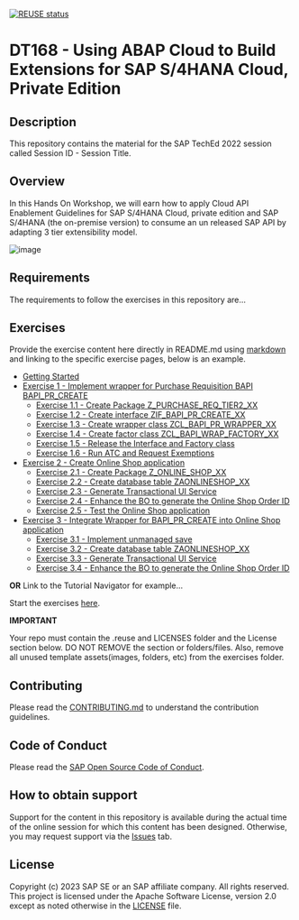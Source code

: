 [![REUSE status](https://api.reuse.software/badge/github.com/SAP-samples/teched2023-DT168)](https://api.reuse.software/info/github.com/SAP-samples/teched2023-DT168)

# DT168 - Using ABAP Cloud to Build Extensions for SAP S/4HANA Cloud, Private Edition

## Description

This repository contains the material for the SAP TechEd 2022 session called Session ID - Session Title.  

## Overview
In this Hands On Workshop, we will earn how to apply Cloud API Enablement Guidelines for SAP S/4HANA Cloud, private edition and SAP S/4HANA (the on-premise version) to consume an un released SAP API by adapting 3 tier extensibility model.

![image](https://github.com/SAP-samples/teched2023-DT168/assets/102820487/ed79c8cb-8cc0-486a-bb73-0920be190715)



## Requirements

The requirements to follow the exercises in this repository are...

## Exercises

Provide the exercise content here directly in README.md using [markdown](https://guides.github.com/features/mastering-markdown/) and linking to the specific exercise pages, below is an example.

- [Getting Started](exercises/ex0/)
- [Exercise 1 - Implement wrapper for Purchase Requisition BAPI BAPI_PR_CREATE](exercises/ex1/)
    - [Exercise 1.1 - Create Package Z_PURCHASE_REQ_TIER2_XX](exercises/ex1#exercise-11-create-package-z_purchase_req_tier2_xx)
    - [Exercise 1.2 - Create interface ZIF_BAPI_PR_CREATE_XX](exercises/ex1#exercise-12-create-interface-zif_bapi_pr_create_xx)
    - [Exercise 1.3 - Create wrapper class ZCL_BAPI_PR_WRAPPER_XX](exercises/ex1#exercise-12-create-wrapper-class-zcl_bapi_pr_wrapper_xx1)
    - [Exercise 1.4 - Create factor class ZCL_BAPI_WRAP_FACTORY_XX](exercises/ex1#exercise-12-create-factory-class-zcl_bapi_wrap_factory_xx)
    - [Exercise 1.5 - Release the Interface and Factory class](exercises/ex1#exercise-12-release-the-interface-and-factory-class)
    - [Exercise 1.6 - Run ATC and Request Exemptions](exercises/ex1#exercise-12-run-atc-and-request-exemptions)
- [Exercise 2 - Create Online Shop application](exercises/ex2/)
    - [Exercise 2.1 - Create Package Z_ONLINE_SHOP_XX](exercises/ex2#exercise-21-create-package-z_online_shop_xx)
    - [Exercise 2.2 - Create database table ZAONLINESHOP_XX](exercises/ex2#exercise-22-create-database-table-zaonlineshop_xx)
    - [Exercise 2.3 - Generate Transactional UI Service](exercises/ex2#exercise-23-generate-transactional-ui-service)
    - [Exercise 2.4 - Enhance the BO to generate the Online Shop Order ID](exercises/ex2#exercise-24-enhance-the-bo-to-generate-the-online-shop-order-id)
    - [Exercise 2.5 - Test the Online Shop application](exercises/ex2#exercise-25-test-the-online-shop-application)
- [Exercise 3 - Integrate Wrapper for BAPI_PR_CREATE into Online Shop application](exercises/ex3/)
    - [Exercise 3.1 - Implement unmanaged save](exercises/ex2#exercise-21-create-package-z_online_shop_xx)
    - [Exercise 3.2 - Create database table ZAONLINESHOP_XX](exercises/ex2#exercise-22-create-database-table-zaonlineshop_xx)
    - [Exercise 3.3 - Generate Transactional UI Service](exercises/ex2#exercise-23-generate-transactional-ui-service)
    - [Exercise 3.4 - Enhance the BO to generate the Online Shop Order ID](exercises/ex2#exercise-24-enhance-the-bo-to-generate-the-online-shop-order-id)  
  
**OR** Link to the Tutorial Navigator for example...

Start the exercises [here](https://developers.sap.com/tutorials/abap-environment-trial-onboarding.html).

**IMPORTANT**

Your repo must contain the .reuse and LICENSES folder and the License section below. DO NOT REMOVE the section or folders/files. Also, remove all unused template assets(images, folders, etc) from the exercises folder. 

## Contributing
Please read the [CONTRIBUTING.md](./CONTRIBUTING.md) to understand the contribution guidelines.

## Code of Conduct
Please read the [SAP Open Source Code of Conduct](https://github.com/SAP-samples/.github/blob/main/CODE_OF_CONDUCT.md).

## How to obtain support

Support for the content in this repository is available during the actual time of the online session for which this content has been designed. Otherwise, you may request support via the [Issues](../../issues) tab.

## License
Copyright (c) 2023 SAP SE or an SAP affiliate company. All rights reserved. This project is licensed under the Apache Software License, version 2.0 except as noted otherwise in the [LICENSE](LICENSES/Apache-2.0.txt) file.
